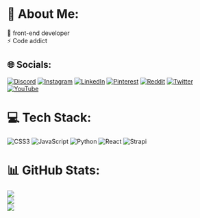 # 💫 About Me:
🔭 front-end developer<br>⚡ Code addict


## 🌐 Socials:
[![Discord](https://img.shields.io/badge/Discord-%237289DA.svg?logo=discord&logoColor=white)](https://discord.gg/https://discord.gg/NhjGeBc6) [![Instagram](https://img.shields.io/badge/Instagram-%23E4405F.svg?logo=Instagram&logoColor=white)](https://instagram.com/prod_h3x) [![LinkedIn](https://img.shields.io/badge/LinkedIn-%230077B5.svg?logo=linkedin&logoColor=white)](https://linkedin.com/in/VincentThuiya) [![Pinterest](https://img.shields.io/badge/Pinterest-%23E60023.svg?logo=Pinterest&logoColor=white)](https://pinterest.com/VincentThuiya) [![Reddit](https://img.shields.io/badge/Reddit-%23FF4500.svg?logo=Reddit&logoColor=white)](https://reddit.com/user/Thuiyaking) [![Twitter](https://img.shields.io/badge/Twitter-%231DA1F2.svg?logo=Twitter&logoColor=white)](https://twitter.com/Thuiyaking) [![YouTube](https://img.shields.io/badge/YouTube-%23FF0000.svg?logo=YouTube&logoColor=white)](https://youtube.com/@PRODH3X) 

# 💻 Tech Stack:
![CSS3](https://img.shields.io/badge/css3-%231572B6.svg?style=for-the-badge&logo=css3&logoColor=white) ![JavaScript](https://img.shields.io/badge/javascript-%23323330.svg?style=for-the-badge&logo=javascript&logoColor=%23F7DF1E) ![Python](https://img.shields.io/badge/python-3670A0?style=for-the-badge&logo=python&logoColor=ffdd54) ![React](https://img.shields.io/badge/react-%2320232a.svg?style=for-the-badge&logo=react&logoColor=%2361DAFB) ![Strapi](https://img.shields.io/badge/strapi-%232E7EEA.svg?style=for-the-badge&logo=strapi&logoColor=white)
# 📊 GitHub Stats:
![](https://github-readme-stats.vercel.app/api?username=THUIYAKING&theme=dark&hide_border=false&include_all_commits=true&count_private=false)<br/>
![](https://github-readme-streak-stats.herokuapp.com/?user=THUIYAKING&theme=dark&hide_border=false)<br/>
![](https://github-readme-stats.vercel.app/api/top-langs/?username=THUIYAKING&theme=dark&hide_border=false&include_all_commits=true&count_private=false&layout=compact)

<!-- Proudly created with GPRM ( https://gprm.itsvg.in ) -->
